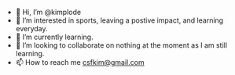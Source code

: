 - 👋 Hi, I’m @kimplode
- 👀 I’m interested in sports, leaving a postive impact, and learning everyday.
- 🌱 I’m currently learning.
- 💞️ I’m looking to collaborate on nothing at the moment as I am still learning.
- 📫 How to reach me csfkim@gmail.com

<!---
kimplode/kimplode is a ✨ special ✨ repository because its `README.md` (this file) appears on your GitHub profile.
You can click the Preview link to take a look at your changes.
--->
